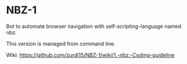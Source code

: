 # NBZ-1
Bot to automate browser navigation with self-scripting-language named nbz.

This version is managed from command line.

Wiki: https://github.com/zurdi15/NBZ-1/wiki/1.-nbz:-Coding-guideline
